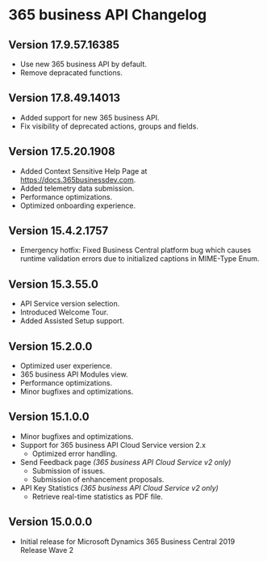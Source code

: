 # 365 business API Changelog

## Version 17.9.57.16385

 - Use new 365 business API by default.
 - Remove depracated functions.

## Version 17.8.49.14013

 - Added support for new 365 business API.
 - Fix visibility of deprecated actions, groups and fields.

## Version 17.5.20.1908
 - Added Context Sensitive Help Page at https://docs.365businessdev.com.
 - Added telemetry data submission.
 - Performance optimizations.
 - Optimized onboarding experience.

## Version 15.4.2.1757
 - Emergency hotfix: Fixed Business Central platform bug which causes runtime validation errors due to initialized captions in MIME-Type Enum.

## Version 15.3.55.0
 - API Service version selection.
 - Introduced Welcome Tour.
 - Added Assisted Setup support.

## Version 15.2.0.0
 - Optimized user experience.
 - 365 business API Modules view.
 - Performance optimizations.
 - Minor bugfixes and optimizations.

## Version 15.1.0.0
 - Minor bugfixes and optimizations.
 - Support for 365 business API Cloud Service version 2.x
   - Optimized error handling.
 - Send Feedback page *(365 business API Cloud Service v2 only)*
   - Submission of issues.
   - Submission of enhancement proposals.
 - API Key Statistics *(365 business API Cloud Service v2 only)*
   - Retrieve real-time statistics as PDF file.

## Version 15.0.0.0
 - Initial release for Microsoft Dynamics 365 Business Central 2019 Release Wave 2
